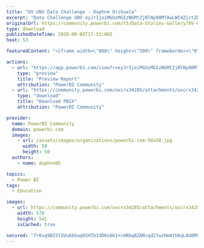```yaml
---
title: "OV UNV Data Challenge - Daphne Orihuela"
excerpt: "Data Challenge UNV eyJrIjoiMGUzMGIzNGMtZjNlNy00MTAwLWI4ZjctZDJiNWU2YTQ3NzVhIiwidCI6ImM0YTY2YzM0LTJiYjctNDUxZi04YmUxLWIyYzI2YTQzMDE1OCIsImMiOjR9"
originalUrl: https://community.powerbi.com/t5/Data-Stories-Gallery/OV-UNV-Data-Challenge-Daphne-Orihuela/m-p/1145156
type: download
publishedDateTime: 2020-06-05T17:53:00Z
heat: 53

featuredContent: "<iframe width=\"800\" height=\"500\" frameborder=\"0\" src=\"https://app.powerbi.com/view?r=eyJrIjoiMGUzMGIzNGMtZjNlNy00MTAwLWI4ZjctZDJiNWU2YTQ3NzVhIiwidCI6ImM0YTY2YzM0LTJiYjctNDUxZi04YmUxLWIyYzI2YTQzMDE1OCIsImMiOjR9\"></iframe>"

actions:
  - url: "https://app.powerbi.com/view?r=eyJrIjoiMGUzMGIzNGMtZjNlNy00MTAwLWI4ZjctZDJiNWU2YTQ3NzVhIiwidCI6ImM0YTY2YzM0LTJiYjctNDUxZi04YmUxLWIyYzI2YTQzMDE1OCIsImMiOjR9"
    type: "preview"
    title: "Preview Report"
    attribution: "PowerBI Community"
  - url: "https://community.powerbi.com/oxcrx34285/attachments/oxcrx34285/DataStoriesGallery/4067/2/OV%20UNV%20Data%20Challenge%20-%20Daphne%20Orihuela.pbix"
    type: "download"
    title: "Download PBIX"
    attribution: "PowerBI Community"

provider:
  name: PowerBI Community
  domain: powerbi.com
  images:
    - url: /assets/images/organizations/powerbi.com-50x50.jpg
      width: 50
      height: 50
  authors:
    - name: daphne05

topics:
  - Power BI
tags:
  - Education

images:
  - url: https://community.powerbi.com/oxcrx34285/attachments/oxcrx34285/DataStoriesGallery/4067/1/OV%20UNV%20Data%20Challenge%20-%20Daphne%20Orihuela.jpg
    width: 578
    height: 541
    isCached: true

secured: "7r6vg9BI5tIUu6kbaq0SHTbIdD0sOk1+cmRbqBZARcqd27wzHm4th6qLAU0MUW22wlbtn1lV8bSEJys8jw06+qPZ5doSOT+z0sHPYnUqDupK1X+KPH1JJTqrRWpHHcU16EzS9CGu+LLwtkA6EiL4nDcnE7FkXlo685sIiLUYeQ6nYCmANMRHGw3h5bzNJjenTjQASRLIdIO5BqolCXEG6d5zGUhFwgA8vPV0L78QPKzZj2aB/Elvvyemvt9LNokRrZ/nw9dWBABzGBSqHi5U6ZPZ0UCT2/OwtRfh5OFzm8OjToX9O780HC/KWOD852R7yZb1MRYPD4HZDlWvt10/s+OwWBJo9486AkzBbnprBFwaP8oCK3hrGg4iK8jRg4e8CFWsMbUdkzODx+BgXaiPjA==;T0rLUvyM5BQ9EvuJ1599AA=="
---
```


